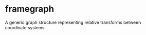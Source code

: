 # framegraph
A generic graph structure representing relative transforms between coordinate systems.
